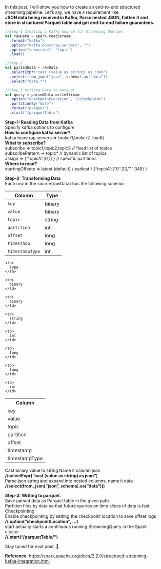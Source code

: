 In this post, I will show you how to create an end-to-end structured streaming pipeline. Let&#8217;s say, we have a
requirement like:  
**JSON data being received in Kafka, Parse nested JSON, flatten it and store in structured Parquet table and get
end-to-end failure guarantees.**

```scala
//Step-1 Creating a Kafka Source for Streaming Queries
val rawData = spark.readStream
  .format("kafka")
  .option("kafka.boostrap.servers", "")
  .option("subscribe", "topic")
  .load()

//Step-2
val parsedData = rawData
  .selectExpr("cast (value as string) as json")
  .select(from_json("json", schema).as("data"))
  .select("data.*")

//Step-3 Writing Data to parquet
val query = parsedData.writeStream
  .option("checkpointLocation", "/checkpoint")
  .partitionBy("date")
  .format("parquet")
  .start("/parquetTable")
```

**Step-1: Reading Data from Kafka**  
Specify kafka options to configure  
**How to configure kafka server?**  
kafka.boostrap.servers => broker1,broker2 .load()  
**What to subscribe?**  
subscribe => topic1,topic2,topic3 // fixed list of topics  
subscribePattern => topic* // dynamic list of topics  
assign => {&#8220;topicA&#8221;:[0,1] } // specific partitions  
**Where to read?**  
startingOffsets => latest (default) / earliest / {&#8220;topicA&#8221;:{&#8220;0&#8243;:23,&#8221;1&#8221;:345} }

**Step-2: Transforming Data**  
Each row in the source(rawData) has the following schema:

| Column        | Type      |
| --------------|-----------|
| `key`         | binary    |  
| `value`       | binary    |
| `topic`       | string    |
| `partition`   | int       |  
|`offset`       | long      | 
|`timestamp`    | long      | 
|`timestampType`| int       |  

<table class="table">
  <tr>
    <th>
      Column
    </th>

    <th>
      Type
    </th>

  </tr>

  <tr>
    <td>
      key
    </td>

    <td>
      binary
    </td>

  </tr>

  <tr>
    <td>
      value
    </td>

    <td>
      binary
    </td>

  </tr>

  <tr>
    <td>
      topic
    </td>

    <td>
      string
    </td>

  </tr>

  <tr>
    <td>
      partition
    </td>

    <td>
      int
    </td>

  </tr>

  <tr>
    <td>
      offset
    </td>

    <td>
      long
    </td>

  </tr>

  <tr>
    <td>
      timestamp
    </td>

    <td>
      long
    </td>

  </tr>

  <tr>
    <td>
      timestampType
    </td>

    <td>
      int
    </td>

  </tr>
</table>

Cast binary value to string Name it column json  
**//selectExpr(&#8220;cast (value as string) as json&#8221;)**  
Parse json string and expand into nested columns, name it data  
**//select(from_json(&#8220;json&#8221;, schema).as(&#8220;data&#8221;)))**

**Step-3: Writing to parquet.**  
Save parsed data as Parquet table in the given path  
Partition files by date so that future queries on time slices of data is fast  
Checkpointing  
Enable checkpointing by setting the checkpoint location to save offset logs  
**//.option(&#8220;checkpointLocation&#8221;, &#8230;)**  
start actually starts a continuous running StreamingQuery in the Spark cluster  
**//.start(&#8220;/parquetTable/&#8221;)**

Stay tuned for next post. 🙂

**Reference**: https://spark.apache.org/docs/2.2.0/structured-streaming-kafka-integration.html